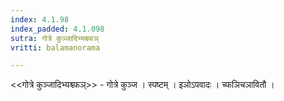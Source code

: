 ```yaml
---
index: 4.1.98
index_padded: 4.1.098
sutra: गोत्रे कुञ्जादिभ्यश्च्फञ्
vritti: balamanorama

---
```

<<गोत्रे कुञ्जादिभ्यश्च्फञ्>> - गोत्रे कुञ्ज । स्पष्टम् । इञोऽपवादः । च्फञिचञावितौ ।